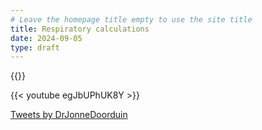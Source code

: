 ```yaml
---
# Leave the homepage title empty to use the site title
title: Respiratory calculations
date: 2024-09-05
type: draft
---
```


{{<myshortcode>}}

{{< youtube egJbUPhUK8Y >}}

<a class="twitter-timeline" href="https://twitter.com/DrJonneDoorduin?ref_src=twsrc%5Etfw">Tweets by DrJonneDoorduin</a> <script async src="https://platform.twitter.com/widgets.js" charset="utf-8"></script>
